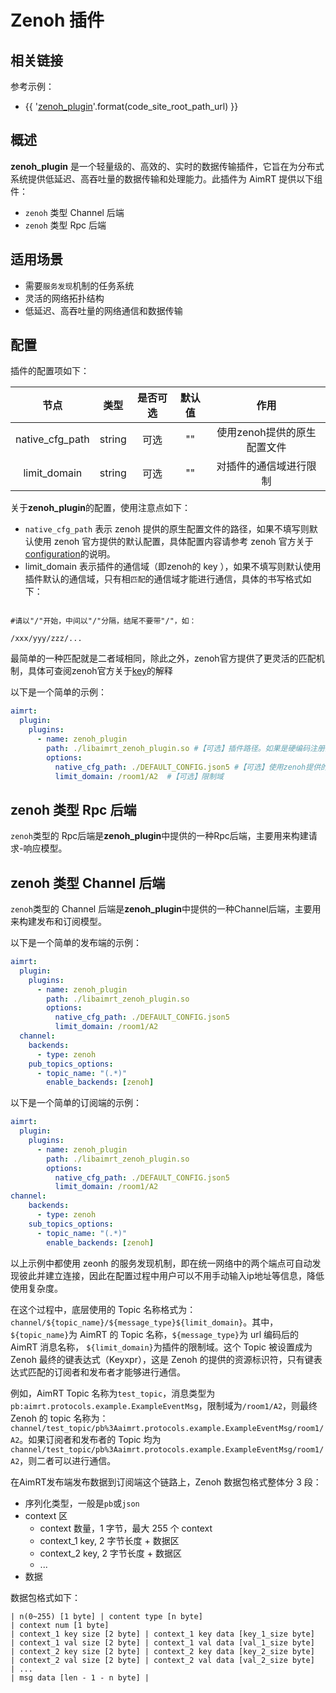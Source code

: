 # Zenoh 插件


## 相关链接

参考示例：
- {{ '[zenoh_plugin]({}/src/examples/plugins/zenoh_plugin)'.format(code_site_root_path_url) }}


## 概述

**zenoh_plugin** 是一个轻量级的、高效的、实时的数据传输插件，它旨在为分布式系统提供低延迟、高吞吐量的数据传输和处理能力。此插件为 AimRT 提供以下组件：
- `zenoh` 类型 Channel 后端
- `zenoh` 类型 Rpc 后端
  
## 适用场景
- 需要`服务发现`机制的任务系统
- 灵活的网络拓扑结构
- 低延迟、高吞吐量的网络通信和数据传输

## 配置
插件的配置项如下：

|      节点       |  类型  | 是否可选 | 默认值 |            作用             |
| :-------------: | :----: | :------: | :----: | :-------------------------: |
| native_cfg_path | string |   可选   |   ""   | 使用zenoh提供的原生配置文件 |
|  limit_domain   | string |   可选   |   ""   |   对插件的通信域进行限制    |

关于**zenoh_plugin**的配置，使用注意点如下：
- `native_cfg_path` 表示 zenoh 提供的原生配置文件的路径，如果不填写则默认使用 zenoh 官方提供的默认配置，具体配置内容请参考 zenoh 官方关于[configuration](https://zenoh.io/docs/manual/configuration/)的说明。
- limit_domain 表示插件的通信域（即zenoh的 key ），如果不填写则默认使用插件默认的通信域，只有相`匹配`的通信域才能进行通信，具体的书写格式如下：

```shell

#请以"/"开始，中间以"/"分隔，结尾不要带"/"，如：

/xxx/yyy/zzz/...

```
  最简单的一种匹配就是二者域相同，除此之外，zenoh官方提供了更灵活的匹配机制，具体可查阅zenoh官方关于[key](https://zenoh.io/docs/manual/abstractions/)的解释

以下是一个简单的示例：

```yaml
aimrt:
  plugin:
    plugins:
      - name: zenoh_plugin
        path: ./libaimrt_zenoh_plugin.so #【可选】插件路径。如果是硬编码注册的插件不需要填
        options: 
          native_cfg_path: ./DEFAULT_CONFIG.json5 #【可选】使用zenoh提供的原生配置文件
          limit_domain: /room1/A2  #【可选】限制域
```


## zenoh 类型 Rpc 后端
`zenoh`类型的 Rpc后端是**zenoh_plugin**中提供的一种Rpc后端，主要用来构建请求-响应模型。





## zenoh 类型 Channel 后端

`zenoh`类型的 Channel 后端是**zenoh_plugin**中提供的一种Channel后端，主要用来构建发布和订阅模型。

以下是一个简单的发布端的示例：
```yaml
aimrt:
  plugin:
    plugins:
      - name: zenoh_plugin
        path: ./libaimrt_zenoh_plugin.so
        options: 
          native_cfg_path: ./DEFAULT_CONFIG.json5
          limit_domain: /room1/A2
  channel:
    backends:
      - type: zenoh
    pub_topics_options:
      - topic_name: "(.*)" 
        enable_backends: [zenoh]
```


以下是一个简单的订阅端的示例：
```yaml
aimrt:
  plugin:
    plugins:
      - name: zenoh_plugin
        path: ./libaimrt_zenoh_plugin.so
        options: 
          native_cfg_path: ./DEFAULT_CONFIG.json5
          limit_domain: /room1/A2
channel:
    backends:
      - type: zenoh
    sub_topics_options:
      - topic_name: "(.*)"
        enable_backends: [zenoh]
```

以上示例中都使用 zeonh 的服务发现机制，即在统一网络中的两个端点可自动发现彼此并建立连接，因此在配置过程中用户可以不用手动输入ip地址等信息，降低使用复杂度。

在这个过程中，底层使用的 Topic 名称格式为：`channel/${topic_name}/${message_type}${limit_domain}`。其中，`${topic_name}`为 AimRT 的 Topic 名称，`${message_type}`为 url 编码后的 AimRT 消息名称， `${limit_domain}`为插件的限制域。这个 Topic 被设置成为 Zenoh 最终的键表达式（Keyxpr），这是 Zenoh 的提供的资源标识符，只有键表达式匹配的订阅者和发布者才能够进行通信。

例如，AimRT Topic 名称为`test_topic`，消息类型为`pb:aimrt.protocols.example.ExampleEventMsg`，限制域为`/room1/A2`，则最终 Zenoh 的 topic 名称为：`channel/test_topic/pb%3Aaimrt.protocols.example.ExampleEventMsg/room1/A2`。如果订阅者和发布者的 Topic 均为`channel/test_topic/pb%3Aaimrt.protocols.example.ExampleEventMsg/room1/A2`，则二者可以进行通信。

在AimRT发布端发布数据到订阅端这个链路上，Zenoh 数据包格式整体分 3 段：
- 序列化类型，一般是`pb`或`json`
- context 区
  - context 数量，1 字节，最大 255 个 context
  - context_1 key, 2 字节长度 + 数据区
  - context_2 key, 2 字节长度 + 数据区
  - ...
- 数据

数据包格式如下：
```
| n(0~255) [1 byte] | content type [n byte]
| context num [1 byte]
| context_1 key size [2 byte] | context_1 key data [key_1_size byte]
| context_1 val size [2 byte] | context_1 val data [val_1_size byte]
| context_2 key size [2 byte] | context_2 key data [key_2_size byte]
| context_2 val size [2 byte] | context_2 val data [val_2_size byte]
| ...
| msg data [len - 1 - n byte] |
```
